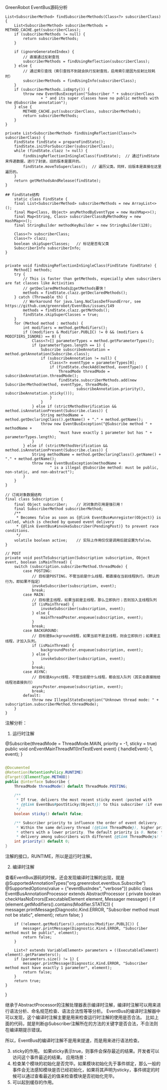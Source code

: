 GreenRobot EventBus源码分析

	List<SubscriberMethod> findSubscriberMethods(Class<?> subscriberClass) {
        List<SubscriberMethod> subscriberMethods = METHOD_CACHE.get(subscriberClass);
        if (subscriberMethods != null) {
            return subscriberMethods;
        }

        if (ignoreGeneratedIndex) {
			// 直接通过反射查找
            subscriberMethods = findUsingReflection(subscriberClass);
        } else {
			// 通过索引查找（索引查找不到就会执行反射查找，启用索引是因为反射比较耗时）
            subscriberMethods = findUsingInfo(subscriberClass);
        }
        if (subscriberMethods.isEmpty()) {
            throw new EventBusException("Subscriber " + subscriberClass
                    + " and its super classes have no public methods with the @Subscribe annotation");
        } else {
            METHOD_CACHE.put(subscriberClass, subscriberMethods);
            return subscriberMethods;
        }
    }

    private List<SubscriberMethod> findUsingReflection(Class<?> subscriberClass) {
        FindState findState = prepareFindState();
        findState.initForSubscriber(subscriberClass);
        while (findState.clazz != null) {
            findUsingReflectionInSingleClass(findState);  // 通过findState来传递数据，进行了封装，旧的版本是展开的。
            findState.moveToSuperclass();  // 遍历父类。同样，旧版本是直接在这里遍历的。
        }
        return getMethodsAndRelease(findState);
    }

	## findState结构
	    static class FindState {
        final List<SubscriberMethod> subscriberMethods = new ArrayList<>();
        final Map<Class, Object> anyMethodByEventType = new HashMap<>();
        final Map<String, Class> subscriberClassByMethodKey = new HashMap<>();
        final StringBuilder methodKeyBuilder = new StringBuilder(128);

        Class<?> subscriberClass;
        Class<?> clazz;
        boolean skipSuperClasses;	// 标记是否有父类
        SubscriberInfo subscriberInfo;
	}


	private void findUsingReflectionInSingleClass(FindState findState) {
        Method[] methods;
        try {
            // This is faster than getMethods, especially when subscribers are fat classes like Activities
			// getDeclaredMethods比getMethods要快！
            methods = findState.clazz.getDeclaredMethods();
        } catch (Throwable th) {
            // Workaround for java.lang.NoClassDefFoundError, see https://github.com/greenrobot/EventBus/issues/149
            methods = findState.clazz.getMethods();
            findState.skipSuperClasses = true;
        }
        for (Method method : methods) {
            int modifiers = method.getModifiers();
            if ((modifiers & Modifier.PUBLIC) != 0 && (modifiers & MODIFIERS_IGNORE) == 0) {
                Class<?>[] parameterTypes = method.getParameterTypes();
                if (parameterTypes.length == 1) {
                    Subscribe subscribeAnnotation = method.getAnnotation(Subscribe.class);
                    if (subscribeAnnotation != null) {
                        Class<?> eventType = parameterTypes[0];
                        if (findState.checkAdd(method, eventType)) {
                            ThreadMode threadMode = subscribeAnnotation.threadMode();
                            findState.subscriberMethods.add(new SubscriberMethod(method, eventType, threadMode,
                                    subscribeAnnotation.priority(), subscribeAnnotation.sticky()));
                        }
                    }
                } else if (strictMethodVerification && method.isAnnotationPresent(Subscribe.class)) {
                    String methodName = method.getDeclaringClass().getName() + "." + method.getName();
                    throw new EventBusException("@Subscribe method " + methodName +
                            "must have exactly 1 parameter but has " + parameterTypes.length);
                }
            } else if (strictMethodVerification && method.isAnnotationPresent(Subscribe.class)) {
                String methodName = method.getDeclaringClass().getName() + "." + method.getName();
                throw new EventBusException(methodName +
                        " is a illegal @Subscribe method: must be public, non-static, and non-abstract");
            }
        }
    }

	// 订阅对象数据结构
	final class Subscription {
		final Object subscriber;	// 对对象的引用是强引用！
		final SubscriberMethod subscriberMethod;
		/**
		 * Becomes false as soon as {@link EventBus#unregister(Object)} is called, which is checked by queued event delivery
		 * {@link EventBus#invokeSubscriber(PendingPost)} to prevent race conditions.
		 */
		volatile boolean active;	// 实际上作用仅仅是调用后就设置为false。
	}

	// POST
	private void postToSubscription(Subscription subscription, Object event, boolean isMainThread) {
        switch (subscription.subscriberMethod.threadMode) {
            case POSTING:
				// 目标是POSTING，不管当前是什么线程，都直接在当前线程执行。（默认的行为，即如果不指定）
                invokeSubscriber(subscription, event);
                break;
            case MAIN:
				// 目标是主线程，如果当前是主线程，那么立即执行；否则加入主线程队列
                if (isMainThread) {
                    invokeSubscriber(subscription, event);
                } else {
                    mainThreadPoster.enqueue(subscription, event);
                }
                break;
            case BACKGROUND:
				// 目标是Background线程，如果当前不是主线程，则会立即执行；如果是主线程，才加入队列。
                if (isMainThread) {
                    backgroundPoster.enqueue(subscription, event);
                } else {
                    invokeSubscriber(subscription, event);
                }
                break;
            case ASYNC:
				// 目标是Async线程，不管当前是什么线程，都会加入队列（其实会直接抛给线程池直接执行）
                asyncPoster.enqueue(subscription, event);
                break;
            default:
                throw new IllegalStateException("Unknown thread mode: " + subscription.subscriberMethod.threadMode);
        }
    }

注解分析：

1. 运行时注解

@Subscribe(threadMode = ThreadMode.MAIN, priority = -1, sticky = true)
public void onEventMainThreadM1(IntTestEvent event) {
    handleEvent(-1, event);
}

```java

@Documented
@Retention(RetentionPolicy.RUNTIME)
@Target({ElementType.METHOD})
public @interface Subscribe {
    ThreadMode threadMode() default ThreadMode.POSTING;

    /**
     * If true, delivers the most recent sticky event (posted with
     * {@link EventBus#postSticky(Object)}) to this subscriber (if event available).
     */
    boolean sticky() default false;

    /** Subscriber priority to influence the order of event delivery.
     * Within the same delivery thread ({@link ThreadMode}), higher priority subscribers will receive events before
     * others with a lower priority. The default priority is 0. Note: the priority does *NOT* affect the order of
     * delivery among subscribers with different {@link ThreadMode}s! */
    int priority() default 0;
}

```
注解的接口，RUNTIME，所以是运行时注解。

2. 编译时注解

查看EventBus源码的时候，还会发现编译时注解的出现，就是
@SupportedAnnotationTypes("org.greenrobot.eventbus.Subscribe")
@SupportedOptions(value = {"eventBusIndex", "verbose"})
public class EventBusAnnotationProcessor extends AbstractProcessor {
  private boolean checkHasNoErrors(ExecutableElement element, Messager messager) {
        if (element.getModifiers().contains(Modifier.STATIC)) {
            messager.printMessage(Diagnostic.Kind.ERROR, "Subscriber method must not be static", element);
            return false;
        }

        if (!element.getModifiers().contains(Modifier.PUBLIC)) {
            messager.printMessage(Diagnostic.Kind.ERROR, "Subscriber method must be public", element);
            return false;
        }

        List<? extends VariableElement> parameters = ((ExecutableElement) element).getParameters();
        if (parameters.size() != 1) {
            messager.printMessage(Diagnostic.Kind.ERROR, "Subscriber method must have exactly 1 parameter", element);
            return false;
        }
        return true;
    }
}

继承于AbstractProcessor的注解处理器表示编译时注解，编译时注解可以用来进行语法分析、命名规范检查、语法合法性等等分析。
EventBus的编译时注解器中可以发现，这个编译时注解主要是用来检查运行时注解的使用是否合法。
比如上面的代码，就是判断@Subscriber注解所在的方法的关键字是否合法，不合法则在编译期提示错误。

所以，EventBus的编译时注解不是用来提速，而是用来进行语法检查。

3. sticky的作用。
如果sticky表示true，则事件会保存最近的结果。开发者可以访问这个事件最近的结果。
应用场景：
1. 检查某个模块的初始化是否完毕。如果模块初始化先于事件绑定，那么一般的事件会无法感知模块是否已经初始化，如果将其声明为sticky，事件绑定的时候可以通过查看最近的值来检查模块是否初始化完毕。
2. 可以起到缓存的作用。
